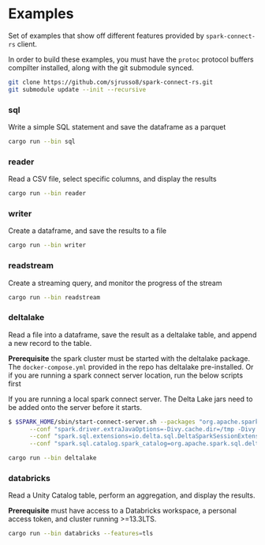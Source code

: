 <!--
  ~ Licensed to the Apache Software Foundation (ASF) under one
  ~ or more contributor license agreements.  See the NOTICE file
  ~ distributed with this work for additional information
  ~ regarding copyright ownership.  The ASF licenses this file
  ~ to you under the Apache License, Version 2.0 (the
  ~ "License"); you may not use this file except in compliance
  ~ with the License.  You may obtain a copy of the License at
  ~
  ~   http://www.apache.org/licenses/LICENSE-2.0
  ~
  ~ Unless required by applicable law or agreed to in writing,
  ~ software distributed under the License is distributed on an
  ~ "AS IS" BASIS, WITHOUT WARRANTIES OR CONDITIONS OF ANY
  ~ KIND, either express or implied.  See the License for the
  ~ specific language governing permissions and limitations
  ~ under the License.
-->

# Examples

Set of examples that show off different features provided by `spark-connect-rs` client.

In order to build these examples, you must have the `protoc` protocol buffers compilter
installed, along with the git submodule synced.

```bash
git clone https://github.com/sjrusso8/spark-connect-rs.git
git submodule update --init --recursive
```

### sql

Write a simple SQL statement and save the dataframe as a parquet

```bash
cargo run --bin sql
```

### reader

Read a CSV file, select specific columns, and display the results

```bash
cargo run --bin reader
```

### writer

Create a dataframe, and save the results to a file

```bash
cargo run --bin writer
```

### readstream

Create a streaming query, and monitor the progress of the stream

```bash
cargo run --bin readstream
```

### deltalake

Read a file into a dataframe, save the result as a deltalake table, and append a new record to the table.

**Prerequisite** the spark cluster must be started with the deltalake package. The `docker-compose.yml` provided in the repo has deltalake pre-installed.
Or if you are running a spark connect server location, run the below scripts first

If you are running a local spark connect server. The Delta Lake jars need to be added onto the server before it starts.

```bash
$ $SPARK_HOME/sbin/start-connect-server.sh --packages "org.apache.spark:spark-connect_2.12:3.5.1,io.delta:delta-spark_2.12:3.0.0" \
      --conf "spark.driver.extraJavaOptions=-Divy.cache.dir=/tmp -Divy.home=/tmp" \
      --conf "spark.sql.extensions=io.delta.sql.DeltaSparkSessionExtension" \
      --conf "spark.sql.catalog.spark_catalog=org.apache.spark.sql.delta.catalog.DeltaCatalog"
```

```bash
cargo run --bin deltalake
```

### databricks

Read a Unity Catalog table, perform an aggregation, and display the results.

**Prerequisite** must have access to a Databricks workspace, a personal access token, and cluster running >=13.3LTS.

```bash
cargo run --bin databricks --features=tls
```
